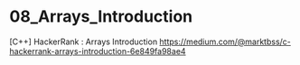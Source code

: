 # 08_Arrays_Introduction
[C++] HackerRank : Arrays Introduction
https://medium.com/@marktbss/c-hackerrank-arrays-introduction-6e849fa98ae4
